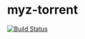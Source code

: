 # myz-torrent
[![Build Status](https://travis-ci.org/xuziye0327/myz-torrent.svg?branch=master)](https://travis-ci.org/xuziye0327/myz-torrent)
